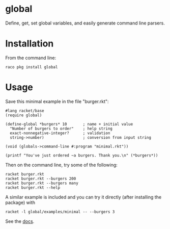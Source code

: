 global
======

Define, get, set global variables, and easily generate command line parsers.

# Installation
From the command line:
```
raco pkg install global
```

# Usage


Save this minimal example in the file "burger.rkt":
```racket
#lang racket/base
(require global)

(define-global *burgers* 10       ; name + initial value
  "Number of burgers to order"    ; help string
  exact-nonnegative-integer?      ; validation
  string->number)                 ; conversion from input string

(void (globals->command-line #:program "minimal.rkt"))

(printf "You've just ordered ~a burgers. Thank you.\n" (*burgers*))
```
Then on the command line, try some of the following:
```shell
racket burger.rkt 
racket burger.rkt --burgers 200
racket burger.rkt --burgers many
racket burger.rkt --help
```
A similar example is included and you can try it directly (after installing the package) with
```shell
racket -l global/examples/minimal -- --burgers 3
```

See the [docs](https://pkg-build.racket-lang.org/doc/global@global/index.html).
